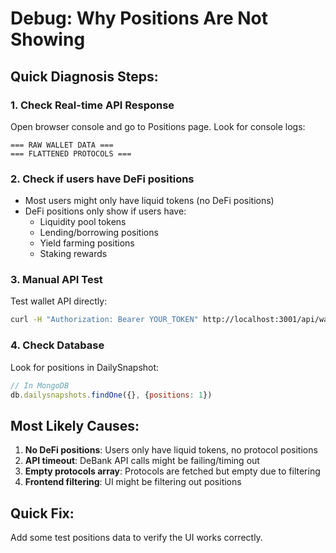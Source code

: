 # Debug: Why Positions Are Not Showing

## Quick Diagnosis Steps:

### 1. Check Real-time API Response
Open browser console and go to Positions page. Look for console logs:
```
=== RAW WALLET DATA ===
=== FLATTENED PROTOCOLS ===
```

### 2. Check if users have DeFi positions
- Most users might only have liquid tokens (no DeFi positions)
- DeFi positions only show if users have:
  - Liquidity pool tokens
  - Lending/borrowing positions  
  - Yield farming positions
  - Staking rewards

### 3. Manual API Test
Test wallet API directly:
```bash
curl -H "Authorization: Bearer YOUR_TOKEN" http://localhost:3001/api/wallet/wallets
```

### 4. Check Database
Look for positions in DailySnapshot:
```javascript
// In MongoDB
db.dailysnapshots.findOne({}, {positions: 1})
```

## Most Likely Causes:

1. **No DeFi positions**: Users only have liquid tokens, no protocol positions
2. **API timeout**: DeBank API calls might be failing/timing out
3. **Empty protocols array**: Protocols are fetched but empty due to filtering
4. **Frontend filtering**: UI might be filtering out positions

## Quick Fix:
Add some test positions data to verify the UI works correctly.